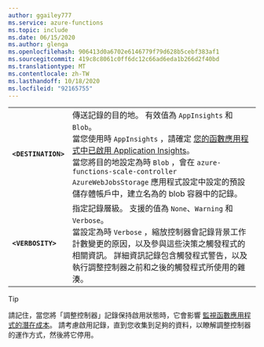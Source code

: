 ```yaml
---
author: ggailey777
ms.service: azure-functions
ms.topic: include
ms.date: 06/15/2020
ms.author: glenga
ms.openlocfilehash: 906413d0a6702e6146779f79d628b5cebf383af1
ms.sourcegitcommit: 419c8c8061c0ff6dc12c66ad6eda1b266d2f40bd
ms.translationtype: MT
ms.contentlocale: zh-TW
ms.lasthandoff: 10/18/2020
ms.locfileid: "92165755"
---
```

| | |
|--|--|
|**`<DESTINATION>`**| 傳送記錄的目的地。 有效值為 `AppInsights` 和 `Blob`。<br/>當您使用時 `AppInsights` ，請確定 [您的函數應用程式中已啟用 Application Insights](../articles/azure-functions/configure-monitoring.md#enable-application-insights-integration)。<br/>當您將目的地設定為時 `Blob` ，會在 `azure-functions-scale-controller` `AzureWebJobsStorage` 應用程式設定中設定的預設儲存體帳戶中，建立名為的 blob 容器中的記錄。 |
|**`<VERBOSITY>`** | 指定記錄層級。 支援的值為 `None`、`Warning` 和 `Verbose`。<br/>當設定為時 `Verbose` ，縮放控制器會記錄背景工作計數變更的原因，以及參與這些決策之觸發程式的相關資訊。 詳細資訊記錄包含觸發程式警告，以及執行調整控制器之前和之後的觸發程式所使用的雜湊。 |

> [!TIP]
> 請記住，當您將「調整控制器」記錄保持啟用狀態時，它會影響 [監視函數應用程式的潛在成本](../articles/azure-functions/functions-monitoring.md#application-insights-pricing-and-limits)。 請考慮啟用記錄，直到您收集到足夠的資料，以瞭解調整控制器的運作方式，然後將它停用。